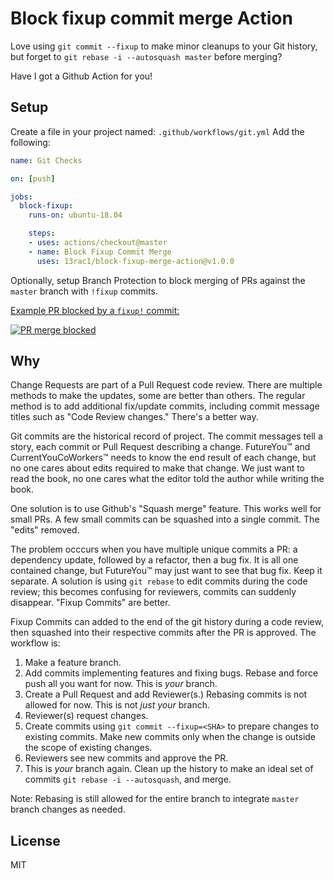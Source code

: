 # Block fixup commit merge Action

Love using `git commit --fixup` to make minor cleanups to your Git history, but
forget to `git rebase -i --autosquash master` before merging?

Have I got a Github Action for you!

## Setup

Create a file in your project named: `.github/workflows/git.yml` Add the following:

```yaml
name: Git Checks

on: [push]

jobs:
  block-fixup:
    runs-on: ubuntu-18.04

    steps:
    - uses: actions/checkout@master
    - name: Block Fixup Commit Merge
      uses: 13rac1/block-fixup-merge-action@v1.0.0
```

Optionally, setup Branch Protection to block merging of PRs against the `master`
branch with `!fixup` commits.

[Example PR blocked by a `fixup!` commit:][example-pr]

[example-pr]:https://github.com/13rac1/block-fixup-merge-action/pull/1
[![PR merge
blocked](images/block-fixup-example.png?raw=true)](images/block-fixup-example.png?raw=true)

## Why

Change Requests are part of a Pull Request code review. There are multiple
methods to make the updates, some are better than others. The regular method is
to add additional fix/update commits, including commit message titles such as
"Code Review changes." There's a better way.

Git commits are the historical record of project. The commit messages tell a
story, each commit or Pull Request describing a change. FutureYou™ and
CurrentYouCoWorkers™ needs to know the end result of each change, but no one
cares about edits required to make that change. We just want to read the book, no one cares what the editor told the author while writing the book.

One solution is to use Github's "Squash merge" feature. This works well for
small PRs. A few small commits can be squashed into a single commit. The "edits"
removed.

The problem occcurs when you have multiple unique commits a PR: a dependency
update, followed by a refactor, then a bug fix. It is all one contained change,
but FutureYou™ may just want to see that bug fix. Keep it separate. A solution
is using `git rebase` to edit commits during the code review; this becomes
confusing for reviewers, commits can suddenly disappear. "Fixup Commits" are
better.

Fixup Commits can added to the end of the git history during a code review, then
squashed into their respective commits after the PR is approved. The workflow
is:

1. Make a feature branch.
2. Add commits implementing features and fixing bugs. Rebase and force push all
   you want for now. This is _your_ branch.
3. Create a Pull Request and add Reviewer(s.) Rebasing commits is not allowed
   for now. This is not _just your_ branch.
4. Reviewer(s) request changes.
5. Create commits using `git commit --fixup=<SHA>` to prepare changes to
   existing commits. Make new commits only when the change is outside the scope
   of existing changes.
6. Reviewers see new commits and approve the PR.
7. This is _your_ branch again. Clean up the history to make an ideal set of
   commits `git rebase -i --autosquash`, and merge.

Note: Rebasing is still allowed for the entire branch to integrate `master`
branch changes as needed.

## License

MIT

